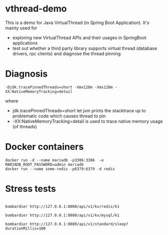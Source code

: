 # vthread-demo


This is a demo for Java VirtualThread (in Spring Boot Application). It's mainly used for 
- exploring new VirtualThread APIs and their usages in SpringBoot applications
- test out whether a third party library supports virtual thread (database drivers, rpc clients) and diagnose 
  the thread pinning

# Diagnosis

```shell
-Djdk.tracePinnedThreads=short -Xmx128m -Xms128m -XX:NativeMemoryTracking=detail
```

where 
- jdk.tracePinnedThreads=short let jvm prints the stacktrace up to problematic code which causes thread to pin
- -XX:NativeMemoryTracking=detail is used to trace native memory usage (of threads)

# Docker containers

```shell
docker run -d --name mariadb -p3306:3306  -e MARIADB_ROOT_PASSWORD=admin mariadb
docker run --name some-redis -p6379:6379 -d redis
```

# Stress tests

```shell

bombardier http://127.0.0.1:8080/api/v1/kv/redis/k1

bombardier http://127.0.0.1:8080/api/v1/kv/mysql/k1

bombardier http://127.0.0.1:8080/api/v1/standard/sleep?durationMillis=100
```